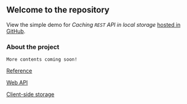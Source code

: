 ## Welcome to the repository

View the simple demo for *Caching `REST` API in local storage* [hosted in GitHub](https://sahelibasu23.github.io/demo-trying-cache-js/).

### About the project

```
More contents coming soon!
```
[Reference](https://github.com/sahelibasu23/demo-trying-cache-js/blob/main/notes/YTA.md)

[Web API](https://developer.mozilla.org/en-US/docs/Learn/JavaScript/Client-side_web_APIs/Introduction)

[Client-side storage](https://developer.mozilla.org/en-US/docs/Learn/JavaScript/Client-side_web_APIs/Client-side_storage)
